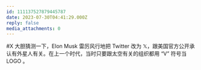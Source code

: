 ```yaml
---
id: 111137527879445787
date: 2023-07-30T04:41:29.000Z
reply: false
media_attachments: 0
---
```


#X 大胆猜测一下，Elon Musk 雷厉风行地把 Twitter 改为 𝕏，跟美国官方公开承认有外星人有关。在上一个时代，当时只要跟太空有关的组织都用 “V” 符号当 LOGO 。

